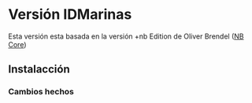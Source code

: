 # Versión IDMarinas #

Esta versión esta basada en la versión +nb Edition de Oliver Brendel ([NB Core](http://nb-core.org)) 

## Instalacción ##

### Cambios hechos ###